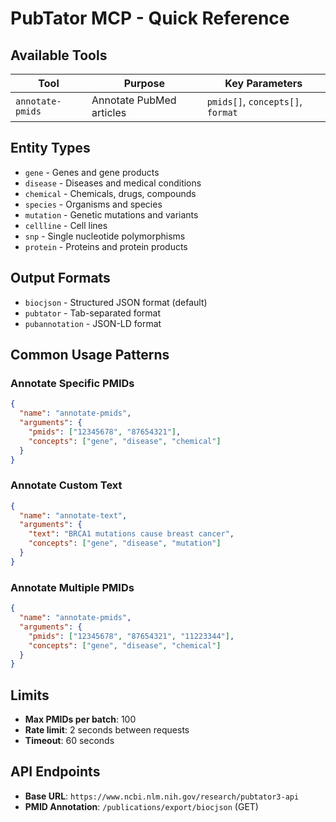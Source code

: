 # PubTator MCP - Quick Reference

## Available Tools

| Tool | Purpose | Key Parameters |
|------|---------|----------------|
| `annotate-pmids` | Annotate PubMed articles | `pmids[]`, `concepts[]`, `format` |

## Entity Types

- `gene` - Genes and gene products
- `disease` - Diseases and medical conditions  
- `chemical` - Chemicals, drugs, compounds
- `species` - Organisms and species
- `mutation` - Genetic mutations and variants
- `cellline` - Cell lines
- `snp` - Single nucleotide polymorphisms
- `protein` - Proteins and protein products

## Output Formats

- `biocjson` - Structured JSON format (default)
- `pubtator` - Tab-separated format
- `pubannotation` - JSON-LD format

## Common Usage Patterns

### Annotate Specific PMIDs
```json
{
  "name": "annotate-pmids",
  "arguments": {
    "pmids": ["12345678", "87654321"],
    "concepts": ["gene", "disease", "chemical"]
  }
}
```

### Annotate Custom Text
```json
{
  "name": "annotate-text",
  "arguments": {
    "text": "BRCA1 mutations cause breast cancer",
    "concepts": ["gene", "disease", "mutation"]
  }
}
```

### Annotate Multiple PMIDs
```json
{
  "name": "annotate-pmids",
  "arguments": {
    "pmids": ["12345678", "87654321", "11223344"],
    "concepts": ["gene", "disease", "chemical"]
  }
}
```

## Limits
- **Max PMIDs per batch**: 100
- **Rate limit**: 2 seconds between requests
- **Timeout**: 60 seconds

## API Endpoints
- **Base URL**: `https://www.ncbi.nlm.nih.gov/research/pubtator3-api`
- **PMID Annotation**: `/publications/export/biocjson` (GET)